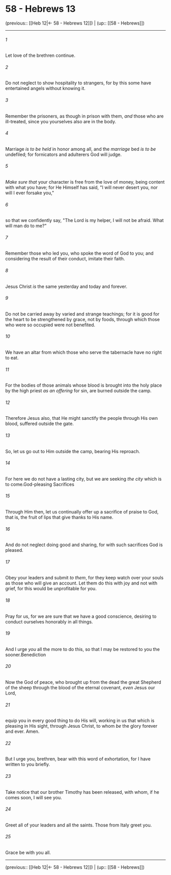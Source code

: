# 58 - Hebrews 13

(previous:: [[Heb 12|← 58 - Hebrews 12]]) | (up:: [[58 - Hebrews]])

***


###### 1 
Let love of the brethren continue. 

###### 2 
Do not neglect to show hospitality to strangers, for by this some have entertained angels without knowing it. 

###### 3 
Remember the prisoners, as though in prison with them, _and_ those who are ill-treated, since you yourselves also are in the body. 

###### 4 
Marriage _is to be held_ in honor among all, and the _marriage_ bed _is to be_ undefiled; for fornicators and adulterers God will judge. 

###### 5 
_Make sure that_ your character is free from the love of money, being content with what you have; for He Himself has said, "I will never desert you, nor will I ever forsake you," 

###### 6 
so that we confidently say, "The Lord is my helper, I will not be afraid. What will man do to me?" 

###### 7 
Remember those who led you, who spoke the word of God to you; and considering the result of their conduct, imitate their faith. 

###### 8 
Jesus Christ _is_ the same yesterday and today and forever. 

###### 9 
Do not be carried away by varied and strange teachings; for it is good for the heart to be strengthened by grace, not by foods, through which those who were so occupied were not benefited. 

###### 10 
We have an altar from which those who serve the tabernacle have no right to eat. 

###### 11 
For the bodies of those animals whose blood is brought into the holy place by the high priest _as an offering_ for sin, are burned outside the camp. 

###### 12 
Therefore Jesus also, that He might sanctify the people through His own blood, suffered outside the gate. 

###### 13 
So, let us go out to Him outside the camp, bearing His reproach. 

###### 14 
For here we do not have a lasting city, but we are seeking _the city_ which is to come.God-pleasing Sacrifices 

###### 15 
Through Him then, let us continually offer up a sacrifice of praise to God, that is, the fruit of lips that give thanks to His name. 

###### 16 
And do not neglect doing good and sharing, for with such sacrifices God is pleased. 

###### 17 
Obey your leaders and submit _to them_, for they keep watch over your souls as those who will give an account. Let them do this with joy and not with grief, for this would be unprofitable for you. 

###### 18 
Pray for us, for we are sure that we have a good conscience, desiring to conduct ourselves honorably in all things. 

###### 19 
And I urge _you_ all the more to do this, so that I may be restored to you the sooner.Benediction 

###### 20 
Now the God of peace, who brought up from the dead the great Shepherd of the sheep through the blood of the eternal covenant, _even_ Jesus our Lord, 

###### 21 
equip you in every good thing to do His will, working in us that which is pleasing in His sight, through Jesus Christ, to whom _be_ the glory forever and ever. Amen. 

###### 22 
But I urge you, brethren, bear with this word of exhortation, for I have written to you briefly. 

###### 23 
Take notice that our brother Timothy has been released, with whom, if he comes soon, I will see you. 

###### 24 
Greet all of your leaders and all the saints. Those from Italy greet you. 

###### 25 
Grace be with you all.

***

(previous:: [[Heb 12|← 58 - Hebrews 12]]) | (up:: [[58 - Hebrews]])

